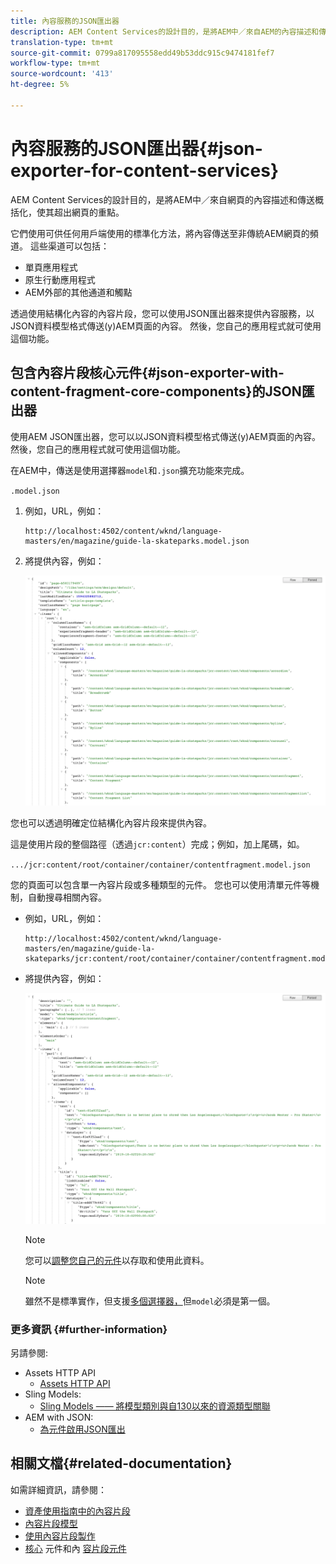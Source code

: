 ```yaml
---
title: 內容服務的JSON匯出器
description: AEM Content Services的設計目的，是將AEM中／來自AEM的內容描述和傳送，從而延伸到網頁。 它們使用可供任何用戶端使用的標準化方法，將內容傳送至非傳統AEM網頁的頻道。
translation-type: tm+mt
source-git-commit: 0799a817095558edd49b53ddc915c9474181fef7
workflow-type: tm+mt
source-wordcount: '413'
ht-degree: 5%

---
```



# 內容服務的JSON匯出器{#json-exporter-for-content-services}

AEM Content Services的設計目的，是將AEM中／來自網頁的內容描述和傳送概括化，使其超出網頁的重點。

它們使用可供任何用戶端使用的標準化方法，將內容傳送至非傳統AEM網頁的頻道。 這些渠道可以包括：

* 單頁應用程式
* 原生行動應用程式
* AEM外部的其他通道和觸點

透過使用結構化內容的內容片段，您可以使用JSON匯出器來提供內容服務，以JSON資料模型格式傳送(y)AEM頁面的內容。 然後，您自己的應用程式就可使用這個功能。

## 包含內容片段核心元件{#json-exporter-with-content-fragment-core-components}的JSON匯出器

使用AEM JSON匯出器，您可以以JSON資料模型格式傳送(y)AEM頁面的內容。 然後，您自己的應用程式就可使用這個功能。

在AEM中，傳送是使用選擇器`model`和`.json`擴充功能來完成。

`.model.json`

1. 例如，URL，例如：

   ```shell
   http://localhost:4502/content/wknd/language-masters/en/magazine/guide-la-skateparks.model.json
   ```

1. 將提供內容，例如：

   ![WKND內容的JSON模型](assets/json-model-wknd.png)

您也可以透過明確定位結構化內容片段來提供內容。

這是使用片段的整個路徑（透過`jcr:content`）完成；例如，加上尾碼，如。

`.../jcr:content/root/container/container/contentfragment.model.json`

您的頁面可以包含單一內容片段或多種類型的元件。 您也可以使用清單元件等機制，自動搜尋相關內容。

* 例如，URL，例如：

   ```shell
   http://localhost:4502/content/wknd/language-masters/en/magazine/guide-la-skateparks/jcr:content/root/container/container/contentfragment.model.json
   ```

* 將提供內容，例如：

   ![WKND內容片段的JSON模型](assets/json-model-wknd-content-fragment.png)

   >[!NOTE]
   >
   >您可以[調整您自己的元件](enabling-json-exporter.md)以存取和使用此資料。

   >[!NOTE]
   >
   >雖然不是標準實作，但支援[多個選擇器，](enabling-json-exporter.md#multiple-selectors)但`model`必須是第一個。

### 更多資訊 {#further-information}

另請參閱:

* Assets HTTP API
   * [Assets HTTP API](/help/assets/developer-reference-material-apis.md)
* Sling Models:
   * [Sling Models —— 將模型類別與自130以來的資源類型關聯](https://sling.apache.org/documentation/bundles/models.html#associating-a-model-class-with-a-resource-type-since-130)
* AEM with JSON:
   * [為元件啟用JSON匯出](enabling-json-exporter.md)

## 相關文檔{#related-documentation}

如需詳細資訊，請參閱：

* [資產使用指南中的內容片段](/help/assets/content-fragments/content-fragments.md)
* [內容片段模型](/help/assets/content-fragments/content-fragments-models.md)
* [使用內容片段製作](/help/sites-cloud/authoring/fundamentals/content-fragments.md)
* [核心](https://docs.adobe.com/content/help/zh-Hant/experience-manager-core-components/using/introduction.html) 元件和內 [容片段元件](https://docs.adobe.com/content/help/en/experience-manager-core-components/using/components/content-fragment-component.html)
